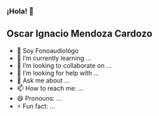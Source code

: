 ### ¡Hola! 👋

## Oscar Ignacio Mendoza Cardozo




- 🔭 Soy Fonoaudiológo
- 🌱 I’m currently learning ...
- 👯 I’m looking to collaborate on ...
- 🤔 I’m looking for help with ...
- 💬 Ask me about ...
- 📫 How to reach me: ...
- 😄 Pronouns: ...
- ⚡ Fun fact: ...
